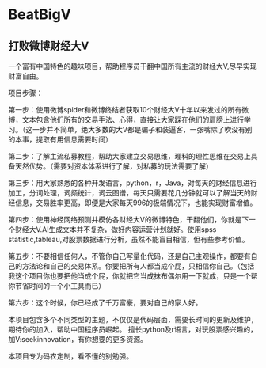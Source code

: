 # BeatBigV
## 打败微博财经大V

一个富有中国特色的趣味项目，帮助程序员干翻中国所有主流的财经大V,尽早实现财富自由。

项目步骤：

第一步：使用微博spider和微博终结者获取10个财经大V十年以来发过的所有微博，文本包含他们所有的交易手法、心得，直接让大家踩在他们的肩膀上进行学习。（这一步并不简单，绝大多数的大V都是骗子和装逼客，一张嘴除了吹没有别的本事，提取有用信息需要时间）

第二步：了解主流私募教程，帮助大家建立交易思维，理科的理性思维在交易上具备天然优势。（需要对资本体系进行了解，对私募的玩法需要了解）

第三步：用大家熟悉的各种开发语言，python，r，Java，对每天的财经信息进行加工，分词处理，词频统计，词云图谱，每天只需要花几分钟就可以了解当天的财经信息，交易胜率更高，即便是大家每天996的极端情况下，也能实现财富增值。

第四步：使用神经网络预测并模仿各财经大V的微博特色，干翻他们，你就是下一个财经大V.AI生成文本并不复杂，做好内容运营计划就好。使用spss statistic,tableau,对股票数据进行分析，虽然不能盲目相信，但有些参考价值。

第五步：不要相信任何人，不管你自己写量化代码，还是自己主观操作，都要有自己的方法论和自己的交易体系。你要把所有人都当成个屁，只相信你自己。（包括我这个项目你也要把他当成个屁，你就把它当成抹布偶尔用一下就成，只是一个帮你节省时间的一个小工具而已）

第六步：这个时候，你已经成了千万富豪，要对自己的家人好。

本项目包含多个不同类型的主题，不仅仅是代码层面，需要长时间的更新及维护，期待你的加入，帮助中国程序员崛起。
擅长python及r语言，对玩股票感兴趣的，加V:seekinnovation，有你想要的更多资源。

本项目专为码农定制，看不懂的别勉强。
